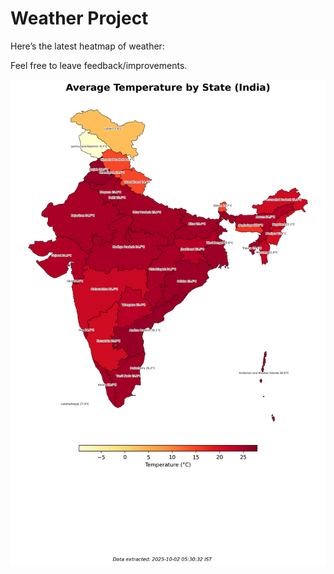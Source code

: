 # Weather Project

Here’s the latest heatmap of weather:

Feel free to leave feedback/improvements.

![India Heatmap](docs/assets/india_heatmap.png?v=DDC0A2)
